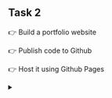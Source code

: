 ## Task 2

👉 Build a portfolio website

👉 Publish code to Github

👉 Host it using Github Pages




<details><summary></summary>Thank You<script async src="https://cdn.splitbee.io/sb.js"></script></details>
